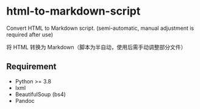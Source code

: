 # html-to-markdown-script
Convert HTML to Markdown script. (semi-automatic, manual adjustment is required after use)

将 HTML 转换为 Markdown（脚本为半自动，使用后需手动调整部分文件）

## Requirement

 - Python >= 3.8
 - lxml
 - BeautifulSoup (bs4)
 - Pandoc
